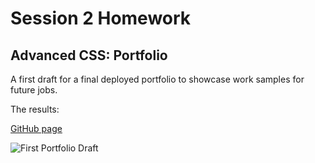 # Session 2 Homework

## Advanced CSS: Portfolio

A first draft for a final deployed portfolio to showcase work samples for future jobs.

The results:

[GitHub page](https://github.com/r-alo/hmwSession2)

![First Portfolio Draft](./assets/img/portofolio.png)